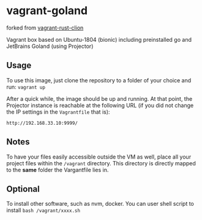 # vagrant-goland

forked from [vagrant-rust-clion](https://github.com/c1nema/vagrant-rust-clion)

Vagrant box based on Ubuntu-1804 (bionic) including preinstalled go and JetBrains Goland (using Projector)

## Usage

To use this image, just clone the repository to a folder of your choice and run: `vagrant up`

After a quick while, the image should be up and running. At that point, the Projector instance is reachable at the following URL (if you did not change the IP settings in the `Vagrantfile` that is):

```
http://192.168.33.10:9999/
```

## Notes

To have your files easily accessible outside the VM as well, place all your project files within the `/vagrant` directory. This directory is directly mapped to the **same** folder the Vargantfile lies in.

## Optional

To install other software, such as nvm, docker. You can user shell script to install `bash /vagrant/xxxx.sh` 